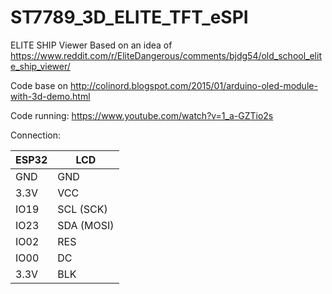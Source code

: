 # ST7789_3D_ELITE_TFT_eSPI
ELITE SHIP Viewer
Based on an idea of https://www.reddit.com/r/EliteDangerous/comments/bjdg54/old_school_elite_ship_viewer/

Code base on http://colinord.blogspot.com/2015/01/arduino-oled-module-with-3d-demo.html

Code running: https://www.youtube.com/watch?v=1_a-GZTio2s

Connection:

ESP32| LCD
-----|----
GND  | GND
3.3V | VCC
IO19 | SCL (SCK)
IO23 | SDA (MOSI)
IO02 | RES
IO00 | DC
3.3V | BLK

